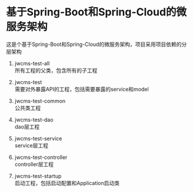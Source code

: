 # 基于Spring-Boot和Spring-Cloud的微服务架构
这是个基于Spring-Boot和Spring-Cloud的微服务架构，项目采用项目依赖的分层架构

1. jwcms-test-all<br/>
所有工程的父类，包含所有的子工程

2. jwcms-test<br/>
需要对外暴露API的工程，包括需要暴露的service和model

3. jwcms-test-common<br/>
公共类工程

4. jwcms-test-dao<br/>
dao层工程

5. jwcms-test-service<br/>
service层工程

6. jwcms-test-controller<br/>
controller层工程

7. jwcms-test-startup<br/>
启动工程，包括启动配置和Application启动类